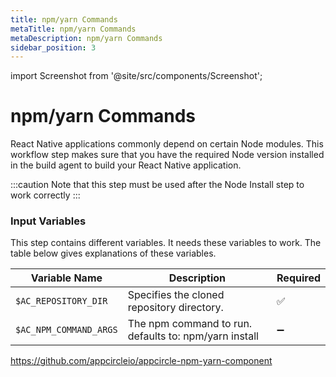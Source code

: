```yaml
---
title: npm/yarn Commands
metaTitle: npm/yarn Commands
metaDescription: npm/yarn Commands
sidebar_position: 3
---
```


import Screenshot from '@site/src/components/Screenshot';

# npm/yarn Commands

React Native applications commonly depend on certain Node modules. This workflow step makes sure that you have the required Node version installed in the build agent to build your React Native application.

:::caution
Note that this step must be used after the Node Install step to work correctly
:::

<Screenshot url='https://cdn.appcircle.io/docs/assets/BE2797-npmOrder.png' />

### Input Variables

This step contains different variables. It needs these variables to work. The table below gives explanations of these variables.

<Screenshot url='https://cdn.appcircle.io/docs/assets/BE2797-nmpDetails.png' />

| Variable Name                 | Description                                    | Required |
|-------------------------------|------------------------------------------------|----------|
| `$AC_REPOSITORY_DIR`          | Specifies the cloned repository directory. | ✅ |
| `$AC_NPM_COMMAND_ARGS`        | The npm command to run. defaults to: npm/yarn install | ➖ |


https://github.com/appcircleio/appcircle-npm-yarn-component